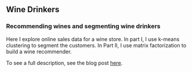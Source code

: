 ## Wine Drinkers


### Recommending wines and segmenting wine drinkers

Here I explore online sales data for a wine store. In part I, I use k-means clustering to segment the customers. In Part II, I use matrix factorization to build a wine recommender.

To see a full description, see the blog post [here](https://joomik.github.io/cluster/).